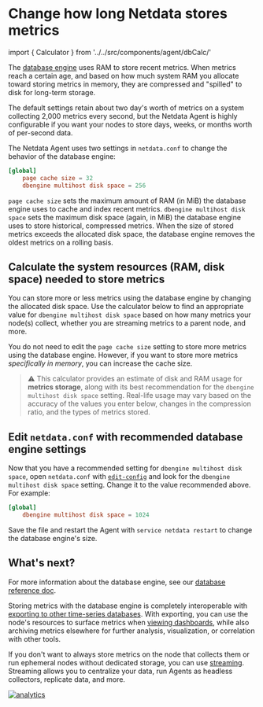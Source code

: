<!--
title: "Change how long Netdata stores metrics"
description: "With a single configuration change, the Netdata Agent can store days, weeks, or months of metrics at its famous per-second granularity."
custom_edit_url: https://github.com/netdata/netdata/edit/master/docs/store/change-metrics-storage.md
-->

# Change how long Netdata stores metrics

import { Calculator } from '../../src/components/agent/dbCalc/'

The [database engine](/database/engine/README.md) uses RAM to store recent metrics. When metrics reach a certain age,
and based on how much system RAM you allocate toward storing metrics in memory, they are compressed and "spilled" to
disk for long-term storage.

The default settings retain about two day's worth of metrics on a system collecting 2,000 metrics every second, but the
Netdata Agent is highly configurable if you want your nodes to store days, weeks, or months worth of per-second data.

The Netdata Agent uses two settings in `netdata.conf` to change the behavior of the database engine:

```conf
[global]
    page cache size = 32
    dbengine multihost disk space = 256
```

`page cache size` sets the maximum amount of RAM (in MiB) the database engine uses to cache and index recent metrics.
`dbengine multihost disk space` sets the maximum disk space (again, in MiB) the database engine uses to store
historical, compressed metrics. When the size of stored metrics exceeds the allocated disk space, the database engine
removes the oldest metrics on a rolling basis.

## Calculate the system resources (RAM, disk space) needed to store metrics

You can store more or less metrics using the database engine by changing the allocated disk space. Use the calculator
below to find an appropriate value for `dbengine multihost disk space` based on how many metrics your node(s) collect,
whether you are streaming metrics to a parent node, and more.

You do not need to edit the `page cache size` setting to store more metrics using the database engine. However, if you
want to store more metrics _specifically in memory_, you can increase the cache size.

> ⚠️ This calculator provides an estimate of disk and RAM usage for **metrics storage**, along with its best
> recommendation for the `dbengine multihost disk space` setting. Real-life usage may vary based on the accuracy of the
> values you enter below, changes in the compression ratio, and the types of metrics stored.

<Calculator />

## Edit `netdata.conf` with recommended database engine settings

Now that you have a recommended setting for `dbengine multihost disk space`, open `netdata.conf` with
[`edit-config`](/docs/configure/nodes.md#use-edit-config-to-edit-netdataconf) and look for the `dbengine multihost disk
space` setting. Change it to the value recommended above. For example:

```conf
[global]
    dbengine multihost disk space = 1024
```

Save the file and restart the Agent with `service netdata restart` to change the database engine's size.

## What's next?

For more information about the database engine, see our [database reference doc](/database/engine/README.md).

Storing metrics with the database engine is completely interoperable with [exporting to other time-series
databases](/docs/export/external-databases.md). With exporting, you can use the node's resources to surface metrics
when [viewing dashboards](/docs/visualize/interact-dashboards-charts.md), while also archiving metrics elsewhere for
further analysis, visualization, or correlation with other tools. 

If you don't want to always store metrics on the node that collects them or run ephemeral nodes without dedicated
storage, you can use [streaming](/streaming/README.md). Streaming allows you to centralize your data, run Agents as
headless collectors, replicate data, and more.

[![analytics](https://www.google-analytics.com/collect?v=1&aip=1&t=pageview&_s=1&ds=github&dr=https%3A%2F%2Fgithub.com%2Fnetdata%2Fnetdata&dl=https%3A%2F%2Fmy-netdata.io%2Fgithub%2Fdocs%2Fstore%2Fchange-metrics-storage&_u=MAC~&cid=5792dfd7-8dc4-476b-af31-da2fdb9f93d2&tid=UA-64295674-3)](<>)
